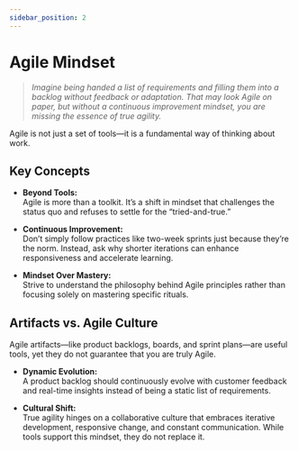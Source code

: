 ```yaml
---
sidebar_position: 2
---
```


# Agile Mindset

> _Imagine being handed a list of requirements and filling them into a backlog without feedback or adaptation. That may look Agile on paper, but without a continuous improvement mindset, you are missing the essence of true agility._

Agile is not just a set of tools—it is a fundamental way of thinking about work.

## Key Concepts

- **Beyond Tools:**  
  Agile is more than a toolkit. It’s a shift in mindset that challenges the status quo and refuses to settle for the “tried-and-true.”

- **Continuous Improvement:**  
  Don’t simply follow practices like two-week sprints just because they’re the norm. Instead, ask why shorter iterations can enhance responsiveness and accelerate learning.

- **Mindset Over Mastery:**  
  Strive to understand the philosophy behind Agile principles rather than focusing solely on mastering specific rituals.

## Artifacts vs. Agile Culture

Agile artifacts—like product backlogs, boards, and sprint plans—are useful tools, yet they do not guarantee that you are truly Agile.

- **Dynamic Evolution:**  
  A product backlog should continuously evolve with customer feedback and real-time insights instead of being a static list of requirements.

- **Cultural Shift:**  
  True agility hinges on a collaborative culture that embraces iterative development, responsive change, and constant communication. While tools support this mindset, they do not replace it.
